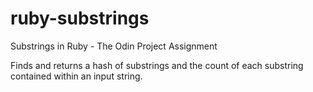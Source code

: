 # ruby-substrings
Substrings in Ruby - The Odin Project Assignment

Finds and returns a hash of substrings and the count of each substring
contained within an input string.
